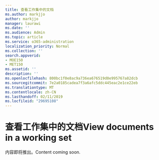 ```yaml
---
title: 查看工作集中的文档
ms.author: markjjo
author: markjjo
manager: laurawi
ms.date: ''
ms.audience: Admin
ms.topic: article
ms.service: o365-administration
localization_priority: Normal
ms.collection: ''
search.appverid:
- MOE150
- MET150
ms.assetid: ''
description: ''
ms.openlocfilehash: 800bc1f0e8ac9a736ea676519d0e995767a82dcb
ms.sourcegitcommit: 7e2a0185cadea7f3a6afc5ddc445eac2e1ce22eb
ms.translationtype: MT
ms.contentlocale: zh-CN
ms.lasthandoff: 02/11/2019
ms.locfileid: "29695108"
---
```

# <a name="view-documents-in-a-working-set"></a><span data-ttu-id="6270a-102">查看工作集中的文档</span><span class="sxs-lookup"><span data-stu-id="6270a-102">View documents in a working set</span></span>

<span data-ttu-id="6270a-103">内容即将推出。</span><span class="sxs-lookup"><span data-stu-id="6270a-103">Content coming soon.</span></span>